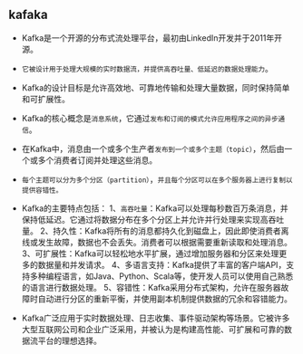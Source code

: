 ## kafaka
* Kafka是一个开源的分布式流处理平台，最初由LinkedIn开发并于2011年开源。
* `它被设计用于处理大规模的实时数据流，并提供高吞吐量、低延迟的数据处理能力`。
* Kafka的设计目标是允许高效地、可靠地传输和处理大量数据，同时保持简单和可扩展性。

* Kafka的核心概念是`消息系统`，它通过`发布和订阅的模式允许应用程序之间的异步通信`。
* 在Kafka中，消息由一个或多个生产者`发布到一个或多个主题（topic）`，然后由一个或多个消费者订阅并处理这些消息。
* `每个主题可以分为多个分区（partition）`，`并且每个分区可以在多个服务器上进行复制以提供容错性。`

* Kafka的主要特点包括：
1、`高吞吐量`：Kafka可以处理每秒数百万条消息，并保持低延迟。它通过将数据分布在多个分区上并允许并行处理来实现高吞吐量。
2、持久性：Kafka将所有的消息都持久化到磁盘上，因此即使消费者离线或发生故障，数据也不会丢失。消费者可以根据需要重新读取和处理消息。
3、可扩展性：Kafka可以轻松地水平扩展，通过增加服务器和分区来处理更多的数据量和并发请求。
4、多语言支持：Kafka提供了丰富的客户端API，支持多种编程语言，如Java、Python、Scala等，使开发人员可以使用自己熟悉的语言进行数据处理。
5、容错性：Kafka采用分布式架构，允许在服务器故障时自动进行分区的重新平衡，并使用副本机制提供数据的冗余和容错能力。
* Kafka广泛应用于实时数据处理、日志收集、事件驱动架构等场景。它被许多大型互联网公司和企业广泛采用，并被认为是构建高性能、可扩展和可靠的数据流平台的理想选择。


